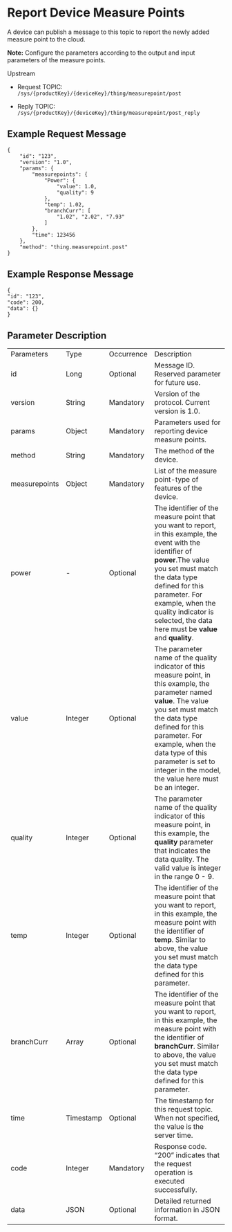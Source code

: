 # Report Device Measure Points

A device can publish a message to this topic to report the newly added measure point to the cloud.

**Note:** Configure the parameters according to the output and input parameters of the measure points.

Upstream
- Request TOPIC: `/sys/{productKey}/{deviceKey}/thing/measurepoint/post`

- Reply TOPIC: `/sys/{productKey}/{deviceKey}/thing/measurepoint/post_reply`

## Example Request Message

```
{
	"id": "123",
	"version": "1.0",
	"params": {
		"measurepoints": {
			"Power": {
				"value": 1.0,
				"quality": 9
			},
			"temp": 1.02,
			"branchCurr": [
				"1.02", "2.02", "7.93"
			]
		},
		"time": 123456
	},
	"method": "thing.measurepoint.post"
}
```

## Example Response Message

```
{
"id": "123",
"code": 200,
"data": {}
}

```

## Parameter Description

<table>
  <tr>
    <td>Parameters</td>
    <td>Type</td>
    <td>Occurrence </td>
    <td>Description</td>
  </tr>
  <tr>
    <td>id</td>
    <td>Long</td>
    <td>Optional </td>
    <td>Message ID. Reserved parameter for future use.</td>
  </tr>
  <tr>
    <td>version</td>
    <td>String</td>
    <td>Mandatory</td>
    <td>Version of the protocol. Current version is 1.0. </td>
  </tr>
  <tr>
    <td>params</td>
    <td>Object</td>
    <td>Mandatory</td>
    <td>Parameters used for reporting device measure points. </td>
  </tr>
  <tr>
    <td>method</td>
    <td>String</td>
    <td>Mandatory</td>
    <td>The method of the device.</td>
  </tr>
  <tr>
    <td>measurepoints</td>
    <td>Object</td>
    <td>Mandatory</td>
    <td>List of the measure point-type of features of the device.</td>
  </tr>
  <tr>
    <td>power</td>
    <td>-</td>
    <td>Optional</td>
    <td>The identifier of the measure point that you want to report, in this example, the event with the identifier of <strong>power</strong>.The value you set must match the data type defined for this parameter. For example, when the quality indicator is selected, the data here must be <strong>value</strong> and <strong>quality</strong>. </td>
  </tr>
  <tr>
    <td>value</td>
    <td>Integer</td>
    <td>Optional</td>
    <td>The parameter name of the quality indicator of this measure point, in this example, the parameter named <strong>value</strong>. The value you set must match the data type defined for this parameter. For example, when the data type of this parameter is set to integer in the model, the value here must be an integer.</td>
  </tr>
  <tr>
    <td>quality</td>
    <td>Integer</td>
    <td>Optional</td>
    <td>The parameter name of the quality indicator of this measure point, in this example, the <strong>quality</strong> parameter that indicates the data quality. The valid value is integer in the range 0 - 9.</td>
  </tr>
  <tr>
    <td>temp</td>
    <td>Integer</td>
    <td>Optional</td>
    <td>The identifier of the measure point that you want to report, in this example, the measure point with the identifier of <strong>temp</strong>. Similar to above, the value you set must match the data type defined for this parameter.</td>
  </tr>
  <tr>
    <td>branchCurr</td>
    <td>Array</td>
    <td>Optional</td>
    <td>The identifier of the measure point that you want to report, in this example, the measure point with the identifier of <strong>branchCurr</strong>. Similar to above, the value you set must match the data type defined for this parameter.</td>
  </tr>
  <tr>
    <td>time</td>
    <td>Timestamp</td>
    <td>Optional</td>
    <td>The timestamp for this request topic. When not specified, the value is the server time.</td>
  </tr>
  <tr>
    <td>code</td>
    <td>Integer</td>
    <td>Mandatory</td>
    <td>Response code. &ldquo;200&rdquo; indicates that the request operation is executed successfully. </td>
  </tr>
  <tr>
    <td>data</td>
    <td>JSON</td>
    <td>Optional</td>
    <td>Detailed returned information in JSON format.</td>
  </tr>
</table>
